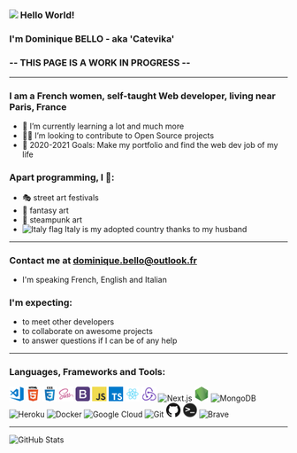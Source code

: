 ### <img src="https://raw.githubusercontent.com/MartinHeinz/MartinHeinz/master/wave.gif" width="30px"> Hello World!

### I'm Dominique BELLO - aka 'Catevika'

### -- THIS PAGE IS A WORK IN PROGRESS --

---

### I am a French women, self-taught Web developer, living near Paris, France

- 👀 I’m currently learning a lot and much more
- 🧞‍♀️ I’m looking to contribute to Open Source projects
- 🚀 2020-2021 Goals: Make my portfolio and find the web dev job of my life

### Apart programming, I 💖:

- 🎭 street art festivals
- 🦄 fantasy art
- 🎩 steampunk art
- <img alt="Italy flag" width="18px" src="https://upload.wikimedia.org/wikipedia/commons/thumb/0/03/Flag_of_Italy.svg/1200px-Flag_of_Italy.svg.png" /> Italy is my adopted country thanks to my husband

---

### Contact me at dominique.bello@outlook.fr

- I'm speaking French, English and Italian

### I'm expecting:

- to meet other developers
- to collaborate on awesome projects
- to answer questions if I can be of any help

---

### Languages, Frameworks and Tools:

<img alt="Visual Studio Code" width="26px" src="https://raw.githubusercontent.com/github/explore/80688e429a7d4ef2fca1e82350fe8e3517d3494d/topics/visual-studio-code/visual-studio-code.png" /> <img alt="HTML5" width="26px" src="https://raw.githubusercontent.com/github/explore/80688e429a7d4ef2fca1e82350fe8e3517d3494d/topics/html/html.png" /> <img alt="CSS3" width="26px" src="https://raw.githubusercontent.com/github/explore/80688e429a7d4ef2fca1e82350fe8e3517d3494d/topics/css/css.png" /> <img alt="Sass" width="26px" src="https://raw.githubusercontent.com/github/explore/80688e429a7d4ef2fca1e82350fe8e3517d3494d/topics/sass/sass.png" /> <img alt="Bootstrap" width="26px" src="https://raw.githubusercontent.com/github/explore/80688e429a7d4ef2fca1e82350fe8e3517d3494d/topics/bootstrap/bootstrap.png" /> <img alt="JavaScript" width="26px" src="https://raw.githubusercontent.com/github/explore/80688e429a7d4ef2fca1e82350fe8e3517d3494d/topics/javascript/javascript.png" /> <img alt="Typescript" width="26px" src="https://raw.githubusercontent.com/github/explore/80688e429a7d4ef2fca1e82350fe8e3517d3494d/topics/typescript/typescript.png" /> <img alt="React" width="26px" src="https://raw.githubusercontent.com/github/explore/80688e429a7d4ef2fca1e82350fe8e3517d3494d/topics/react/react.png" /> <img alt="Redux" width="26px" src="https://raw.githubusercontent.com/github/explore/80688e429a7d4ef2fca1e82350fe8e3517d3494d/topics/redux/redux.png" /> <img alt="Next.js" width="48px" src="https://camo.githubusercontent.com/55ddd36a30f28a10ed8f518c7e73005d991584f8/687474703a2f2f7265732e636c6f7564696e6172792e636f6d2f756e69636f646576656c6f7065722f696d6167652f75706c6f61642f76313532343737363736342f6e6578742d6a736c6f676f2e737667" /> <img alt="Node.js" width="26px" src="https://raw.githubusercontent.com/github/explore/80688e429a7d4ef2fca1e82350fe8e3517d3494d/topics/nodejs/nodejs.png" /> <img alt="MongoDB" width="82px" src="https://webassets.mongodb.com/_com_assets/cms/MongoDB_Logo_FullColorBlack_RGB-4td3yuxzjs.png" /> <img alt="Heroku" width="22px" src="https://camo.githubusercontent.com/20d1881207b2f0cc1801d73aba895eac538cbe15/68747470733a2f2f6434797438786c396237696e2e636c6f756466726f6e742e6e65742f6173736574732f686f6d652f6c6f676f747970652d6865726f6b752e706e67" /> <img alt="Docker" width="82px" src="https://upload.wikimedia.org/wikipedia/commons/thumb/4/4e/Docker_%28container_engine%29_logo.svg/915px-Docker_%28container_engine%29_logo.svg.png" /> <img alt="Google Cloud" width="92px" src="https://upload.wikimedia.org/wikipedia/commons/thumb/6/61/Google_Cloud_Logo.svg/768px-Google_Cloud_Logo.svg.png" />
<img alt="Git" width="48px" src="https://upload.wikimedia.org/wikipedia/commons/thumb/e/e0/Git-logo.svg/768px-Git-logo.svg.png" /> <img alt="GitHub" width="26px" src="https://raw.githubusercontent.com/github/explore/78df643247d429f6cc873026c0622819ad797942/topics/github/github.png" /> <img alt="Terminal" width="26px" src="https://raw.githubusercontent.com/github/explore/80688e429a7d4ef2fca1e82350fe8e3517d3494d/topics/terminal/terminal.png" /> <img alt="Brave" width="72px" src="https://upload.wikimedia.org/wikipedia/fr/thumb/5/5d/Brave_Logo.svg/768px-Brave_Logo.svg.png" />

---

<p><img src="https://github-readme-stats.vercel.app/api?username=Catevika&amp;show_icons=true&theme=material-palenight" alt="GitHub Stats"></p>

